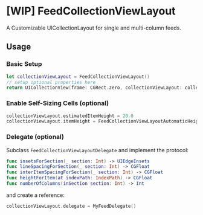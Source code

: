# [WIP] FeedCollectionViewLayout

A Customizable UICollectionLayout for single and multi-column feeds.

## Usage

### Basic Setup

```swift
let collectionViewLayout = FeedCollectionViewLayout()
// setup optional properties here
return UICollectionView(frame: CGRect.zero, collectionViewLayout: collectionViewLayout)
```

### Enable Self-Sizing Cells (optional)

```swift
collectionViewLayout.estimatedItemHeight = 20.0
collectionViewLayout.itemHeight = FeedCollectionViewLayoutAutomaticHeight
```

### Delegate (optional)

Subclass `FeedCollectionViewLayoutDelegate` and implement the protocol:

```swift
func insetsForSection(_ section: Int) -> UIEdgeInsets
func lineSpacingForSection(_ section: Int) -> CGFloat
func interItemSpacingForSection(_ section: Int) -> CGFloat
func heightForItem(at indexPath: IndexPath) -> CGFloat
func numberOfColumns(inSection section: Int) -> Int
```

and create a reference:

```swift
collectionViewLayout.delegate = MyFeedDelegate()
```


